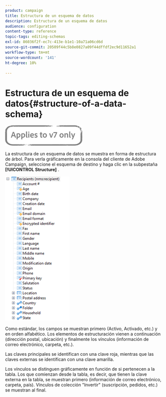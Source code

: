 ```yaml
---
product: campaign
title: Estructura de un esquema de datos
description: Estructura de un esquema de datos
audience: configuration
content-type: reference
topic-tags: editing-schemas
exl-id: 86036f2f-ec7c-413e-b1e1-10a71a06cd6d
source-git-commit: 20509f44c5b8e0827a09f44dffdf2ec9d11652a1
workflow-type: tm+mt
source-wordcount: '141'
ht-degree: 10%

---
```


# Estructura de un esquema de datos{#structure-of-a-data-schema}

![](../../assets/v7-only.svg)

La estructura de un esquema de datos se muestra en forma de estructura de árbol. Para verla gráficamente en la consola del cliente de Adobe Campaign, seleccione el esquema de destino y haga clic en la subpestaña **[!UICONTROL Structure]** .

![](assets/d_ncs_integration_schema_arbo.png)

Como estándar, los campos se muestran primero (Activo, Activado, etc.) y en orden alfabético. Los elementos de estructuración vienen a continuación (dirección postal, ubicación) y finalmente los vínculos (información de correo electrónico, carpeta, etc.).

Las claves principales se identifican con una clave roja, mientras que las claves externas se identifican con una clave amarilla.

Los vínculos se distinguen gráficamente en función de si pertenecen a la tabla. Los que comienzan desde la tabla, es decir, que tienen la clave externa en la tabla, se muestran primero (información de correo electrónico, carpeta, país). Vínculos de colección &quot;Invertir&quot; (suscripción, pedidos, etc.) se muestran al final.
